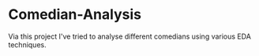 # Comedian-Analysis
Via this project I've tried to analyse different comedians using various EDA techniques.
